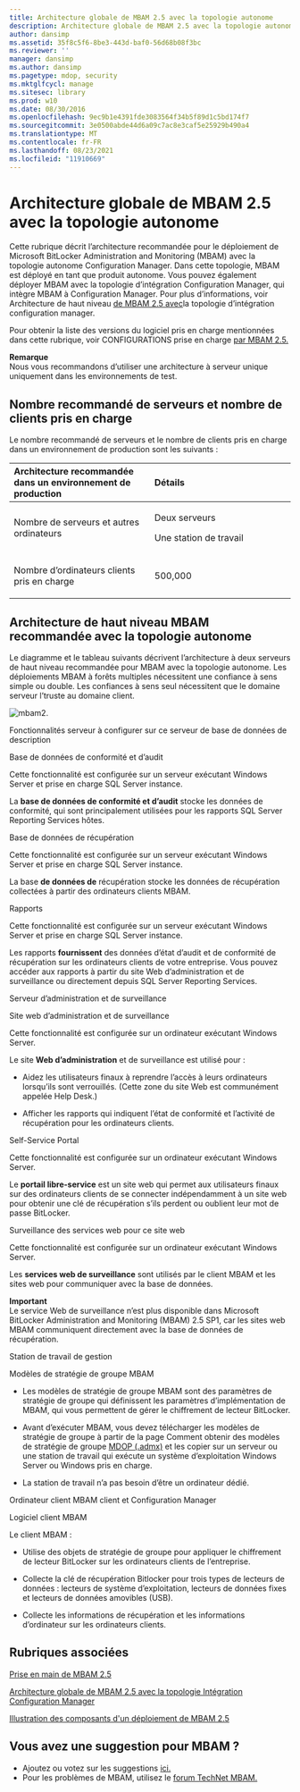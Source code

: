 ```yaml
---
title: Architecture globale de MBAM 2.5 avec la topologie autonome
description: Architecture globale de MBAM 2.5 avec la topologie autonome
author: dansimp
ms.assetid: 35f8c5f6-8be3-443d-baf0-56d68b08f3bc
ms.reviewer: ''
manager: dansimp
ms.author: dansimp
ms.pagetype: mdop, security
ms.mktglfcycl: manage
ms.sitesec: library
ms.prod: w10
ms.date: 08/30/2016
ms.openlocfilehash: 9ec9b1e4391fde3083564f34b5f89d1c5bd174f7
ms.sourcegitcommit: 3e0500abde44d6a09c7ac8e3caf5e25929b490a4
ms.translationtype: MT
ms.contentlocale: fr-FR
ms.lasthandoff: 08/23/2021
ms.locfileid: "11910669"
---
```

# <a name="high-level-architecture-of-mbam-25-with-stand-alone-topology"></a>Architecture globale de MBAM 2.5 avec la topologie autonome


Cette rubrique décrit l’architecture recommandée pour le déploiement de Microsoft BitLocker Administration and Monitoring (MBAM) avec la topologie autonome Configuration Manager. Dans cette topologie, MBAM est déployé en tant que produit autonome. Vous pouvez également déployer MBAM avec la topologie d’intégration Configuration Manager, qui intègre MBAM à Configuration Manager. Pour plus d’informations, voir Architecture de haut niveau [de MBAM 2.5 avec](high-level-architecture-of-mbam-25-with-configuration-manager-integration-topology.md)la topologie d’intégration configuration manager.

Pour obtenir la liste des versions du logiciel pris en charge mentionnées dans cette rubrique, voir CONFIGURATIONS prise en charge [par MBAM 2.5.](mbam-25-supported-configurations.md)

**Remarque**  
Nous vous recommandons d’utiliser une architecture à serveur unique uniquement dans les environnements de test.

 

## <a name="recommended-number-of-servers-and-supported-number-of-clients"></a>Nombre recommandé de serveurs et nombre de clients pris en charge


Le nombre recommandé de serveurs et le nombre de clients pris en charge dans un environnement de production sont les suivants :

<table>
<colgroup>
<col width="50%" />
<col width="50%" />
</colgroup>
<thead>
<tr class="header">
<th align="left">Architecture recommandée dans un environnement de production</th>
<th align="left">Détails</th>
</tr>
</thead>
<tbody>
<tr class="odd">
<td align="left"><p>Nombre de serveurs et autres ordinateurs</p></td>
<td align="left"><p>Deux serveurs</p>
<p>Une station de travail</p></td>
</tr>
<tr class="even">
<td align="left"><p>Nombre d’ordinateurs clients pris en charge</p></td>
<td align="left"><p>500,000</p></td>
</tr>
</tbody>
</table>

 

## <a name="recommended-mbam-high-level-architecture-with-the-stand-alone-topology"></a>Architecture de haut niveau MBAM recommandée avec la topologie autonome


Le diagramme et le tableau suivants décrivent l’architecture à deux serveurs de haut niveau recommandée pour MBAM avec la topologie autonome. Les déploiements MBAM à forêts multiples nécessitent une confiance à sens simple ou double. Les confiances à sens seul nécessitent que le domaine serveur l’truste au domaine client.

![mbam2.](images/mbam2-5-2servers.png)

Fonctionnalités serveur à configurer sur ce serveur de base de données de description

Base de données de conformité et d’audit

Cette fonctionnalité est configurée sur un serveur exécutant Windows Server et prise en charge SQL Server instance.

La **base de données de conformité et d’audit** stocke les données de conformité, qui sont principalement utilisées pour les rapports SQL Server Reporting Services hôtes.

Base de données de récupération

Cette fonctionnalité est configurée sur un serveur exécutant Windows Server et prise en charge SQL Server instance.

La base **de données de** récupération stocke les données de récupération collectées à partir des ordinateurs clients MBAM.

Rapports

Cette fonctionnalité est configurée sur un serveur exécutant Windows Server et prise en charge SQL Server instance.

Les rapports **fournissent** des données d’état d’audit et de conformité de récupération sur les ordinateurs clients de votre entreprise. Vous pouvez accéder aux rapports à partir du site Web d’administration et de surveillance ou directement depuis SQL Server Reporting Services.

Serveur d’administration et de surveillance

Site web d’administration et de surveillance

Cette fonctionnalité est configurée sur un ordinateur exécutant Windows Server.

Le site **Web d’administration** et de surveillance est utilisé pour :

-   Aidez les utilisateurs finaux à reprendre l’accès à leurs ordinateurs lorsqu’ils sont verrouillés. (Cette zone du site Web est communément appelée Help Desk.)

-   Afficher les rapports qui indiquent l’état de conformité et l’activité de récupération pour les ordinateurs clients.

Self-Service Portal

Cette fonctionnalité est configurée sur un ordinateur exécutant Windows Server.

Le **portail libre-service** est un site web qui permet aux utilisateurs finaux sur des ordinateurs clients de se connecter indépendamment à un site web pour obtenir une clé de récupération s’ils perdent ou oublient leur mot de passe BitLocker.

Surveillance des services web pour ce site web

Cette fonctionnalité est configurée sur un ordinateur exécutant Windows Server.

Les **services web de surveillance** sont utilisés par le client MBAM et les sites web pour communiquer avec la base de données.

**Important**  
Le service Web de surveillance n’est plus disponible dans Microsoft BitLocker Administration and Monitoring (MBAM) 2.5 SP1, car les sites web MBAM communiquent directement avec la base de données de récupération.

 

Station de travail de gestion

Modèles de stratégie de groupe MBAM

-   Les modèles de stratégie de groupe MBAM sont des paramètres de stratégie de groupe qui définissent les paramètres d’implémentation de MBAM, qui vous permettent de gérer le chiffrement de lecteur BitLocker.

-   Avant d’exécuter MBAM, vous devez télécharger les modèles de stratégie de groupe à partir de la page Comment obtenir des modèles de stratégie de groupe [MDOP (.admx)](https://go.microsoft.com/fwlink/p/?LinkId=393941) et les copier sur un serveur ou une station de travail qui exécute un système d’exploitation Windows Server ou Windows pris en charge.

-   La station de travail n’a pas besoin d’être un ordinateur dédié.

Ordinateur client MBAM client et Configuration Manager

Logiciel client MBAM

Le client MBAM :

-   Utilise des objets de stratégie de groupe pour appliquer le chiffrement de lecteur BitLocker sur les ordinateurs clients de l’entreprise.

-   Collecte la clé de récupération Bitlocker pour trois types de lecteurs de données : lecteurs de système d’exploitation, lecteurs de données fixes et lecteurs de données amovibles (USB).

-   Collecte les informations de récupération et les informations d’ordinateur sur les ordinateurs clients.



## <a name="related-topics"></a>Rubriques associées


[Prise en main de MBAM 2.5](getting-started-with-mbam-25.md)

[Architecture globale de MBAM 2.5 avec la topologie Intégration Configuration Manager](high-level-architecture-of-mbam-25-with-configuration-manager-integration-topology.md)

[Illustration des composants d'un déploiement de MBAM 2.5](illustrated-features-of-an-mbam-25-deployment.md)

 

## <a name="got-a-suggestion-for-mbam"></a>Vous avez une suggestion pour MBAM ?
- Ajoutez ou votez sur les suggestions [ici.](http://mbam.uservoice.com/forums/268571-microsoft-bitlocker-administration-and-monitoring) 
- Pour les problèmes de MBAM, utilisez le [forum TechNet MBAM.](https://social.technet.microsoft.com/Forums/home?forum=mdopmbam) 





